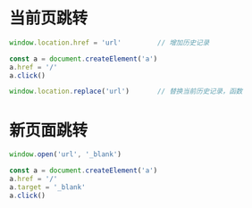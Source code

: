 # 当前页跳转

```javascript
window.location.href = 'url'         // 增加历史记录

const a = document.createElement('a')
a.href = '/'
a.click()
```

```typescript
window.location.replace('url')       // 替换当前历史记录，函数
```



# 新页面跳转

```javascript
window.open('url', '_blank')
```

```typescript
const a = document.createElement('a')
a.href = '/'
a.target = '_blank'
a.click()
```

